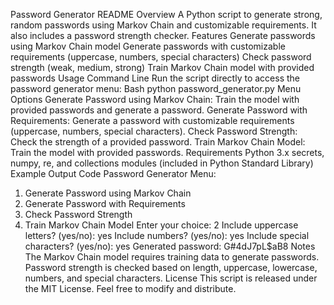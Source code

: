 
Password Generator README
Overview
A Python script to generate strong, random passwords using Markov Chain and customizable requirements. It also includes a password strength checker.
Features
Generate passwords using Markov Chain model
Generate passwords with customizable requirements (uppercase, numbers, special characters)
Check password strength (weak, medium, strong)
Train Markov Chain model with provided passwords
Usage
Command Line
Run the script directly to access the password generator menu:
Bash
python password_generator.py
Menu Options
Generate Password using Markov Chain: Train the model with provided passwords and generate a password.
Generate Password with Requirements: Generate a password with customizable requirements (uppercase, numbers, special characters).
Check Password Strength: Check the strength of a provided password.
Train Markov Chain Model: Train the model with provided passwords.
Requirements
Python 3.x
secrets, numpy, re, and collections modules (included in Python Standard Library)
Example Output
Code
Password Generator Menu:
1. Generate Password using Markov Chain
2. Generate Password with Requirements
3. Check Password Strength
4. Train Markov Chain Model
Enter your choice: 2
Include uppercase letters? (yes/no): yes
Include numbers? (yes/no): yes
Include special characters? (yes/no): yes
Generated password: G#4dJ7pL$aB8
Notes
The Markov Chain model requires training data to generate passwords.
Password strength is checked based on length, uppercase, lowercase, numbers, and special characters.
License
This script is released under the MIT License. Feel free to modify and distribute.